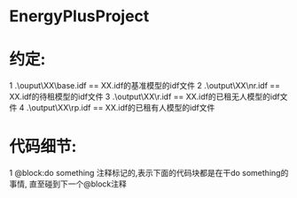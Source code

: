 # EnergyPlusProject

# 约定:
1 .\ouput\XX\base.idf == XX.idf的基准模型的idf文件
2 .\output\XX\nr.idf == XX.idf的待租模型的idf文件
3 .\output\XX\r.idf == XX.idf的已租无人模型的idf文件
4 .\output\XX\rp.idf == XX.idf的已租有人模型的idf文件

# 代码细节:
1 @block:do something 注释标记的,表示下面的代码块都是在干do something的事情, 直至碰到下一个@block注释
